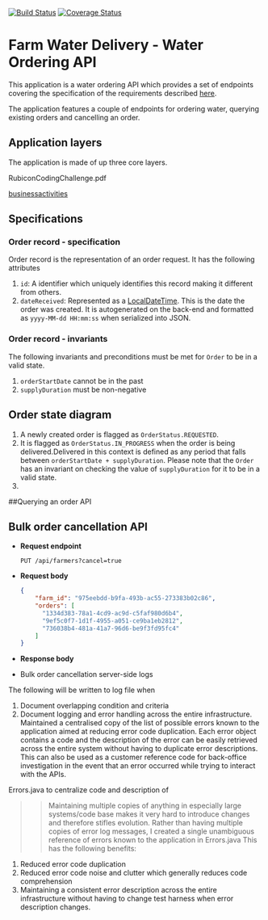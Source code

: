 [![Build Status](https://travis-ci.org/joshluisaac/FarmWaterDelivery.svg?branch=master)](https://travis-ci.org/joshluisaac/FarmWaterDelivery)
[![Coverage Status](https://coveralls.io/repos/github/joshluisaac/FarmWaterDelivery/badge.svg?branch=master)](https://coveralls.io/github/joshluisaac/FarmWaterDelivery?branch=master)



# Farm Water Delivery - Water Ordering API

This application is a water ordering API which provides a set of endpoints
covering the specification of the requirements described [here](RubiconCodingChallenge.pdf).

The application features a couple of endpoints for ordering water, querying existing orders and cancelling an order.


## Application layers

The application is made of up three core layers.


RubiconCodingChallenge.pdf

[businessactivities](src/main/java/com/rubiconwater/codingchallenge/joshluisaac/businessactivities)

## Specifications
### Order record  - specification
Order record is the representation of an order request. It has the following attributes

1. `id`: A identifier which uniquely identifies this record making it different from others.
2. `dateReceived`: Represented as a [LocalDateTime](https://docs.oracle.com/en/java/javase/11/docs/api/java.base/java/time/LocalDateTime.html). 
   This is the date the order was created. It is autogenerated on the back-end and formatted as `yyyy-MM-dd HH:mm:ss` when serialized into JSON.
   
   
### Order record  - invariants
The following invariants and preconditions must be met for `Order` to be in a valid state.
1. `orderStartDate` cannot be in the past
2. `supplyDuration` must be non-negative
   
   
## Order state diagram
1. A newly created order is flagged as `OrderStatus.REQUESTED`.
2. It is flagged as `OrderStatus.IN_PROGRESS` when the order is being delivered.Delivered in this context is defined as any period that falls between
`orderStartDate + supplyDuration`. Please note that the `Order` has an invariant on checking the value of `supplyDuration` for it to be in a valid state. 
3. 


##Querying an order API

## Bulk order cancellation API

* __Request endpoint__

     `PUT /api/farmers?cancel=true`

* __Request body__

    ```json
    {
        "farm_id": "975eebdd-b9fa-493b-ac55-273383b02c86",
        "orders": [
          "1334d383-78a1-4cd9-ac9d-c5faf980d6b4", 
          "9ef5c0f7-1d1f-4955-a051-ce9ba1eb2812", 
          "736038b4-481a-41a7-96d6-be9f3fd95fc4"
        ]
    }
    ```
* __Response body__


* Bulk order cancellation server-side logs

The following will be written to log file when 


1. Document overlapping condition and criteria
2. Document logging and error handling across the entire infrastructure. 
Maintained a centralised copy of the list of possible errors known to the application aimed at reducing error code duplication.
Each error object contains a code and the description of the error can be easily retrieved across the entire system without having to duplicate error descriptions.
This can also be used as a customer reference code for back-office investigation in the event that an error occurred while trying to interact with the APIs.

Errors.java to centralize 
code and description of 

>> Maintaining multiple copies of anything in especially large systems/code base makes it very hard to introduce changes and therefore stifles evolution.
>Rather than having multiple copies of error log messages, I created a single unambiguous reference of errors known to the application in Errors.java 
>This has the following benefits:
1. Reduced error code duplication
2. Reduced error code noise and clutter which generally reduces code comprehension
3. Maintaining a consistent error description across the entire infrastructure without having to change test harness when error description changes.
